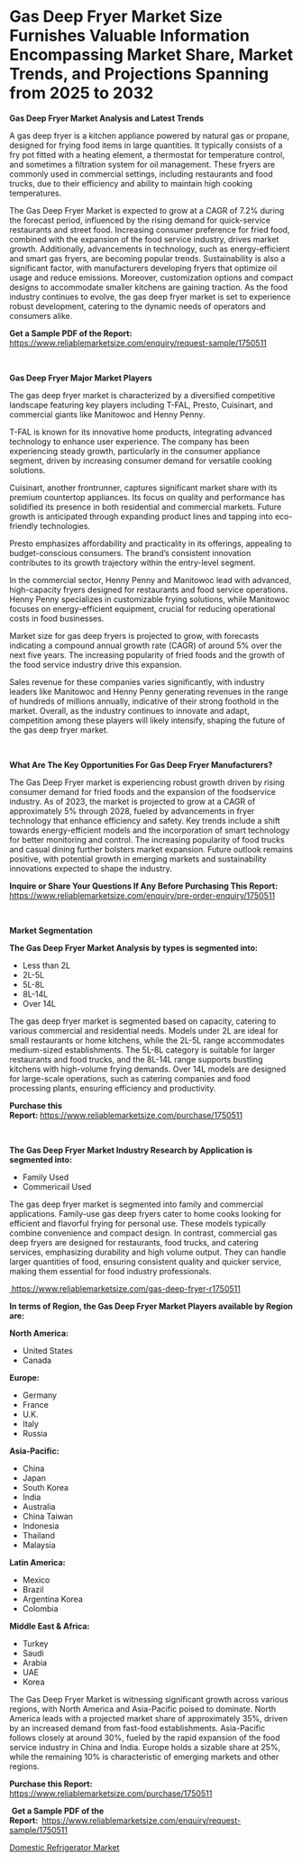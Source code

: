 <p><h1>Gas Deep Fryer Market Size Furnishes Valuable Information Encompassing Market Share, Market Trends, and Projections Spanning from 2025 to 2032</h1></p><p><strong>Gas Deep Fryer Market Analysis and Latest Trends</strong></p>
<p><p>A gas deep fryer is a kitchen appliance powered by natural gas or propane, designed for frying food items in large quantities. It typically consists of a fry pot fitted with a heating element, a thermostat for temperature control, and sometimes a filtration system for oil management. These fryers are commonly used in commercial settings, including restaurants and food trucks, due to their efficiency and ability to maintain high cooking temperatures.</p><p>The Gas Deep Fryer Market is expected to grow at a CAGR of 7.2% during the forecast period, influenced by the rising demand for quick-service restaurants and street food. Increasing consumer preference for fried food, combined with the expansion of the food service industry, drives market growth. Additionally, advancements in technology, such as energy-efficient and smart gas fryers, are becoming popular trends. Sustainability is also a significant factor, with manufacturers developing fryers that optimize oil usage and reduce emissions. Moreover, customization options and compact designs to accommodate smaller kitchens are gaining traction. As the food industry continues to evolve, the gas deep fryer market is set to experience robust development, catering to the dynamic needs of operators and consumers alike.</p></p>
<p><strong>Get a Sample PDF of the Report:&nbsp;</strong> <a href="https://www.reliablemarketsize.com/enquiry/request-sample/1750511?utm_campaign=2271&utm_medium=2&utm_source=Github&utm_content=ia&utm_term=04042025&utm_id=gas-deep-fryer">https://www.reliablemarketsize.com/enquiry/request-sample/1750511</a></p>
<p>&nbsp;</p>
<p><strong>Gas Deep Fryer Major Market Players</strong></p>
<p><p>The gas deep fryer market is characterized by a diversified competitive landscape featuring key players including T-FAL, Presto, Cuisinart, and commercial giants like Manitowoc and Henny Penny. </p><p>T-FAL is known for its innovative home products, integrating advanced technology to enhance user experience. The company has been experiencing steady growth, particularly in the consumer appliance segment, driven by increasing consumer demand for versatile cooking solutions.</p><p>Cuisinart, another frontrunner, captures significant market share with its premium countertop appliances. Its focus on quality and performance has solidified its presence in both residential and commercial markets. Future growth is anticipated through expanding product lines and tapping into eco-friendly technologies.</p><p>Presto emphasizes affordability and practicality in its offerings, appealing to budget-conscious consumers. The brand’s consistent innovation contributes to its growth trajectory within the entry-level segment.</p><p>In the commercial sector, Henny Penny and Manitowoc lead with advanced, high-capacity fryers designed for restaurants and food service operations. Henny Penny specializes in customizable frying solutions, while Manitowoc focuses on energy-efficient equipment, crucial for reducing operational costs in food businesses.</p><p>Market size for gas deep fryers is projected to grow, with forecasts indicating a compound annual growth rate (CAGR) of around 5% over the next five years. The increasing popularity of fried foods and the growth of the food service industry drive this expansion.</p><p>Sales revenue for these companies varies significantly, with industry leaders like Manitowoc and Henny Penny generating revenues in the range of hundreds of millions annually, indicative of their strong foothold in the market. Overall, as the industry continues to innovate and adapt, competition among these players will likely intensify, shaping the future of the gas deep fryer market.</p></p>
<p>&nbsp;</p>
<p><strong>What Are The Key Opportunities For Gas Deep Fryer Manufacturers?</strong></p>
<p><p>The Gas Deep Fryer market is experiencing robust growth driven by rising consumer demand for fried foods and the expansion of the foodservice industry. As of 2023, the market is projected to grow at a CAGR of approximately 5% through 2028, fueled by advancements in fryer technology that enhance efficiency and safety. Key trends include a shift towards energy-efficient models and the incorporation of smart technology for better monitoring and control. The increasing popularity of food trucks and casual dining further bolsters market expansion. Future outlook remains positive, with potential growth in emerging markets and sustainability innovations expected to shape the industry.</p></p>
<p><strong>Inquire or Share Your Questions If Any Before Purchasing This Report:</strong> <a href="https://www.reliablemarketsize.com/enquiry/pre-order-enquiry/1750511?utm_campaign=2271&utm_medium=2&utm_source=Github&utm_content=ia&utm_term=04042025&utm_id=gas-deep-fryer">https://www.reliablemarketsize.com/enquiry/pre-order-enquiry/1750511</a></p>
<p>&nbsp;</p>
<p><strong>Market Segmentation</strong></p>
<p><strong>The Gas Deep Fryer Market Analysis by types is segmented into:</strong></p>
<p><ul><li>Less than 2L</li><li>2L-5L</li><li>5L-8L</li><li>8L-14L</li><li>Over 14L</li></ul></p>
<p><p>The gas deep fryer market is segmented based on capacity, catering to various commercial and residential needs. Models under 2L are ideal for small restaurants or home kitchens, while the 2L-5L range accommodates medium-sized establishments. The 5L-8L category is suitable for larger restaurants and food trucks, and the 8L-14L range supports bustling kitchens with high-volume frying demands. Over 14L models are designed for large-scale operations, such as catering companies and food processing plants, ensuring efficiency and productivity.</p></p>
<p><strong>Purchase this Report:&nbsp;</strong><a href="https://www.reliablemarketsize.com/purchase/1750511?utm_campaign=2271&utm_medium=2&utm_source=Github&utm_content=ia&utm_term=04042025&utm_id=gas-deep-fryer">https://www.reliablemarketsize.com/purchase/1750511</a></p>
<p>&nbsp;</p>
<p><strong>The Gas Deep Fryer Market Industry Research by Application is segmented into:</strong></p>
<p><ul><li>Family Used</li><li>Commericail Used</li></ul></p>
<p><p>The gas deep fryer market is segmented into family and commercial applications. Family-use gas deep fryers cater to home cooks looking for efficient and flavorful frying for personal use. These models typically combine convenience and compact design. In contrast, commercial gas deep fryers are designed for restaurants, food trucks, and catering services, emphasizing durability and high volume output. They can handle larger quantities of food, ensuring consistent quality and quicker service, making them essential for food industry professionals.</p></p>
<p><a href="https://www.reliablemarketsize.com/gas-deep-fryer-r1750511?utm_campaign=2271&utm_medium=2&utm_source=Github&utm_content=ia&utm_term=04042025&utm_id=gas-deep-fryer">&nbsp;https://www.reliablemarketsize.com/gas-deep-fryer-r1750511</a></p>
<p><strong>In terms of Region, the Gas Deep Fryer Market Players available by Region are:</strong></p>
<p>
    <p> <strong> North America: </strong>
        <ul>
            <li>United States</li>
            <li>Canada</li>
        </ul>
        </p> 
    <p> <strong> Europe: </strong>
        <ul>
            <li>Germany</li>
            <li>France</li>
            <li>U.K.</li>
            <li>Italy</li>
            <li>Russia</li>
        </ul>
        </p> 
    <p> <strong> Asia-Pacific: </strong>
        <ul>
            <li>China</li>
            <li>Japan</li>
            <li>South Korea</li>
            <li>India</li>
            <li>Australia</li>
            <li>China Taiwan</li>
            <li>Indonesia</li>
            <li>Thailand</li>
            <li>Malaysia</li>
        </ul>
        </p> 
    <p> <strong> Latin America: </strong>
        <ul>
            <li>Mexico</li>
            <li>Brazil</li>
            <li>Argentina Korea</li>
            <li>Colombia</li>
        </ul>
        </p> 
    <p> <strong> Middle East & Africa: </strong>
        <ul>
            <li>Turkey</li>
            <li>Saudi</li>
            <li>Arabia</li>
            <li>UAE</li>
            <li>Korea</li>
        </ul>
    </p>
    </p>
<p><p>The Gas Deep Fryer Market is witnessing significant growth across various regions, with North America and Asia-Pacific poised to dominate. North America leads with a projected market share of approximately 35%, driven by an increased demand from fast-food establishments. Asia-Pacific follows closely at around 30%, fueled by the rapid expansion of the food service industry in China and India. Europe holds a sizable share at 25%, while the remaining 10% is characteristic of emerging markets and other regions.</p></p>
<p><strong>Purchase this Report: </strong><a href="https://www.reliablemarketsize.com/purchase/1750511?utm_campaign=2271&utm_medium=2&utm_source=Github&utm_content=ia&utm_term=04042025&utm_id=gas-deep-fryer">https://www.reliablemarketsize.com/purchase/1750511</a></p>
<p>&nbsp;<strong>Get a Sample PDF of the Report:&nbsp;&nbsp;</strong><a href="https://www.reliablemarketsize.com/enquiry/request-sample/1750511?utm_campaign=2271&utm_medium=2&utm_source=Github&utm_content=ia&utm_term=04042025&utm_id=gas-deep-fryer">https://www.reliablemarketsize.com/enquiry/request-sample/1750511</a></p>
<p><strong></strong></p>
<p><p><a href="https://github.com/ryanbell8967/Market-Research-Report-List-1/blob/main/domestic-refrigerator-market.md?utm_campaign=2271&utm_medium=2&utm_source=Github&utm_content=ia&utm_term=04042025&utm_id=gas-deep-fryer">Domestic Refrigerator Market</a></p></p>